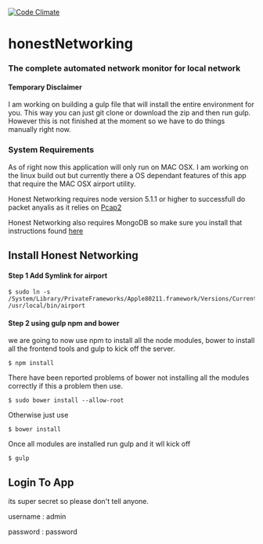 [![Code Climate](https://codeclimate.com/github/jdcarroll/honestNetworking/badges/gpa.svg)](https://codeclimate.com/github/jdcarroll/honestNetworking)
# honestNetworking
### The complete automated network monitor for local network

#### Temporary Disclaimer

I am working on building a gulp file that will install the entire environment for you. This way you can just git clone or download the zip and then run gulp. However this is not finished at the moment so we have to do things manually right now.

### System Requirements

As of right now this application will only run on MAC OSX.  I am working on the linux build out but currently there a OS dependant features of this app that require the MAC OSX airport utility.

Honest Networking requires node version 5.1.1 or higher to successfull do packet anyalis as it relies on [Pcap2](https://github.com/andygreenegrass/node-pcap)

Honest Networking also requires MongoDB so make sure you install that instructions found [here](https://docs.mongodb.com/v3.2/installation/)


## Install Honest Networking

#### Step 1 Add Symlink for airport

```
$ sudo ln -s /System/Library/PrivateFrameworks/Apple80211.framework/Versions/Current/Resources/airport /usr/local/bin/airport

```

#### Step 2 using gulp npm and bower 

we are going to now use npm to install all the node modules, bower to install all the frontend tools and gulp to kick off the server. 

```
$ npm install
```

There have been reported problems of bower not installing all the modules correctly if this a problem then use.

```
$ sudo bower install --allow-root
```
Otherwise just use 
```
$ bower install
``` 

Once all modules are installed run gulp and it wll kick off

```
$ gulp
```

## Login To App

its super secret so please don't tell anyone.

username : admin

password : password
